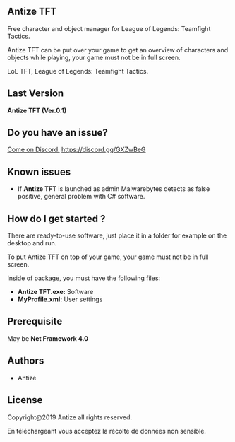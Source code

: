 ## Antize TFT
Free character and object manager for League of Legends: Teamfight Tactics.

Antize TFT can be put over your game to get an overview of characters and objects while playing, your game must not be in full screen.

LoL TFT, League of Legends: Teamfight Tactics.

## Last Version
**Antize TFT (Ver.0.1)**

## Do you have an issue?
[Come on Discord:](https://discord.gg/GXZwBeG) https://discord.gg/GXZwBeG

## Known issues
- If **Antize TFT** is launched as admin Malwarebytes detects as false positive, general problem with C# software.

## How do I get started ?
There are ready-to-use software, just place it in a folder for example on the desktop and run.

To put Antize TFT on top of your game, your game must not be in full screen.

Inside of package, you must have the following files:
- **Antize TFT.exe:** Software
- **MyProfile.xml:** User settings

## Prerequisite
May be **Net Framework 4.0**

## Authors
- Antize

## License
Copyright@2019 Antize all rights reserved.

En téléchargeant vous acceptez la récolte de données non sensible.
